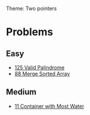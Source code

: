 Theme: Two pointers

# Problems
## Easy
- [125 Valid Palindrome](https://leetcode.com/problems/valid-palindrome)
- [88 Merge Sorted Array](https://leetcode.com/problems/merge-sorted-array)

## Medium
- [11 Container with Most Water](https://leetcode.com/problems/container-with-most-water)
